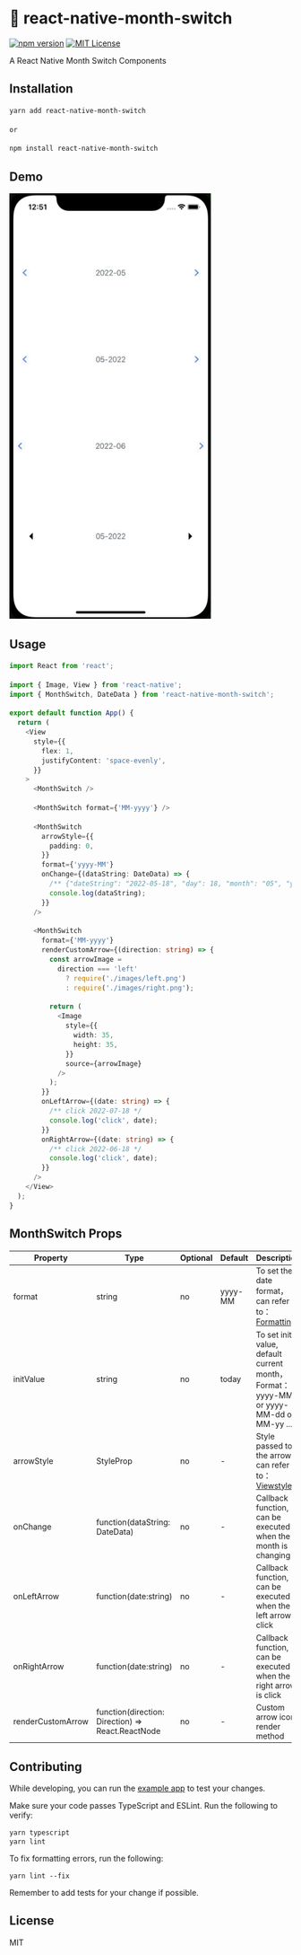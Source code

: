# :rainbow: react-native-month-switch

[![npm version](https://img.shields.io/npm/v/npm.svg)](https://www.npmjs.com/package/react-native-month-switch)
[![MIT License](https://img.shields.io/npm/l/react-native-tab-view.svg?style=flat-square)](https://www.npmjs.com/package/react-native-month-switch)

A React Native Month Switch Components

## Installation

```sh
yarn add react-native-month-switch

or

npm install react-native-month-switch
```

## Demo

<a href="https://raw.githubusercontent.com/Simoon-F/react-native-month-switch/master/demo/demo.gif"><img src="https://raw.githubusercontent.com/Simoon-F/react-native-month-switch/master/demo/demo.gif" width="360"></a>

## Usage

```ts
import React from 'react';

import { Image, View } from 'react-native';
import { MonthSwitch, DateData } from 'react-native-month-switch';

export default function App() {
  return (
    <View
      style={{
        flex: 1,
        justifyContent: 'space-evenly',
      }}
    >
      <MonthSwitch />

      <MonthSwitch format={'MM-yyyy'} />

      <MonthSwitch
        arrowStyle={{
          padding: 0,
        }}
        format={'yyyy-MM'}
        onChange={(dataString: DateData) => {
          /** {"dateString": "2022-05-18", "day": 18, "month": "05", "year": 2022} */
          console.log(dataString);
        }}
      />

      <MonthSwitch
        format={'MM-yyyy'}
        renderCustomArrow={(direction: string) => {
          const arrowImage =
            direction === 'left'
              ? require('./images/left.png')
              : require('./images/right.png');

          return (
            <Image
              style={{
                width: 35,
                height: 35,
              }}
              source={arrowImage}
            />
          );
        }}
        onLeftArrow={(date: string) => {
          /** click 2022-07-18 */
          console.log('click', date);
        }}
        onRightArrow={(date: string) => {
          /** click 2022-06-18 */
          console.log('click', date);
        }}
      />
    </View>
  );
}
```

## MonthSwitch Props

| Property          | Type                                              | Optional | Default | Description                                                                                   |
| ----------------- | ------------------------------------------------- | -------- | ------- | --------------------------------------------------------------------------------------------- |
| format            | string                                            | no       | yyyy-MM | To set the date format，can refer to：[Formatting](http://arshaw.com/xdate/#Formatting)       |
| initValue         | string                                            | no       | today   | To set init value, default current month， Format：yyyy-MM or yyyy-MM-dd or MM-yy ...         |
| arrowStyle        | StyleProp<ViewStyle>                              | no       | -       | Style passed to the arrow, can refer to：[Viewstyle](https://reactnative.dev/docs/view#style) |
| onChange          | function(dataString: DateData)                    | no       | -       | Callback function, can be executed when the month is changing                                 |
| onLeftArrow       | function(date:string)                             | no       | -       | Callback function, can be executed when the left arrow is click                               |
| onRightArrow      | function(date:string)                             | no       | -       | Callback function, can be executed when the right arrow is click                              |
| renderCustomArrow | function(direction: Direction) => React.ReactNode | no       | -       | Custom arrow icon render method                                                               |

## Contributing

While developing, you can run the [example app](https://github.com/Simoon-F/react-native-month-switch/blob/master/example/README.md) to test your changes.

Make sure your code passes TypeScript and ESLint. Run the following to verify:

```
yarn typescript
yarn lint
```

To fix formatting errors, run the following:

```
yarn lint --fix
```

Remember to add tests for your change if possible.

## License

MIT
